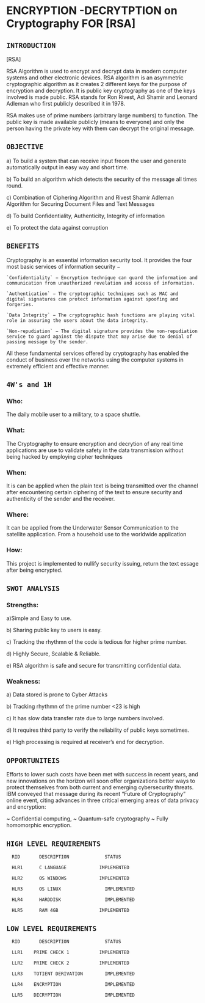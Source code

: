 # **ENCRYPTION -DECRYTPTION on Cryptography FOR [RSA]**

## **`INTRODUCTION`**

[RSA]

  RSA Algorithm is used to encrypt and decrypt data in modern computer systems and other electronic devices. RSA algorithm is an asymmetric cryptographic algorithm as it creates 2 different keys for the purpose of encryption and decryption. It is public key cryptography as one of the keys involved is made public. RSA stands for Ron Rivest, Adi Shamir and Leonard Adleman who first publicly described it in 1978.

  RSA makes use of prime numbers (arbitrary large numbers) to function. The public key is made available publicly (means to everyone) and only the person having the private key with them can decrypt the original message.

## **`OBJECTIVE`**

a) To build a system that can receive input freom the user and generate automatically output in easy way and short time.

b) To build an algorithm which detects the security of the message all times round. 

c) Combination of Ciphering Algorithm and Rivest Shamir Adleman Algorithm for Securing Document Files and Text Messages

d) To build Confidentiality, Authenticity, Integrity of information

e) To protect the data against corruption

## **`BENEFITS`**

Cryptography is an essential information security tool. It provides the four most basic services of information security −

    `Confidentiality` − Encryption technique can guard the information and communication from unauthorized revelation and access of information.

    `Authentication` − The cryptographic techniques such as MAC and digital signatures can protect information against spoofing and forgeries.

    `Data Integrity` − The cryptographic hash functions are playing vital role in assuring the users about the data integrity.

    `Non-repudiation` − The digital signature provides the non-repudiation service to guard against the dispute that may arise due to denial of passing message by the sender.

All these fundamental services offered by cryptography has enabled the conduct of business over the networks using the computer systems in extremely efficient and effective manner.

## **`4W's and 1H`**

### Who:

The daily mobile user to a military, to a space shuttle.

### What:
 
The Cryptography to ensure encryption and decrytion of any real time applications are use to validate safety in the data transmission without being hacked by employing  cipher techniques

### When:

It is can be applied when the plain text is being transmitted over the channel after encountering certain ciphering of the text to ensure security and authenticity of the sender and the receiver.

### Where:

It can be applied from the Underwater Sensor Communication to the satellite application. From a household use to the worldwide application

### How:

This project is implemented to nullify security issuing, return the text essage after being encrypted.

## **`SWOT ANALYSIS`**

### Strengths:

a)Simple and Easy to use.

b) Sharing public key to users is easy.

c) Tracking the rhythmn of the code is tedious for higher prime number.

d) Highly Secure, Scalable & Reliable.

e) RSA algorithm is safe and secure for transmitting confidential data.



### Weakness:

a) Data stored is prone to Cyber Attacks

b) Tracking rhythmn of the prime number <23 is high

c) It has slow data transfer rate due to large numbers involved.

d) It requires third party to verify the reliability of public keys sometimes.

e) High processing is required at receiver’s end for decryption.

## **`OPPORTUNITEIS`**

Efforts to lower such costs have been met with success in recent years, and new innovations on the horizon will soon offer organizations better ways to protect themselves from both current and emerging cybersecurity threats. IBM conveyed that message during its recent “Future of Cryptography” online event, citing advances in three critical emerging areas of data privacy and encryption: 

  ~ Confidential computing, 
  ~ Quantum-safe cryptography
  ~ Fully homomorphic encryption.

## **`HIGH LEVEL REQUIREMENTS`**

      RID	    DESCRIPTION	            STATUS
   
      HLR1	    C LANGUAGE	          IMPLEMENTED
   
      HLR2	    OS WINDOWS	          IMPLEMENTED
   
      HLR3	    OS LINUX	            IMPLEMENTED
   
      HLR4	    HARDDISK	            IMPLEMENTED
   
      HLR5	    RAM 4GB	              IMPLEMENTED
  
## **`LOW LEVEL REQUIREMENTS`**

      RID	    DESCRIPTION	            STATUS
    
      LLR1	  PRIME CHECK 1	          IMPLEMENTED
    
      LLR2	  PRIME CHECK 2	          IMPLEMENTED
    
      LLR3	  TOTIENT DERIVATION	    IMPLEMENTED
    
      LLR4	  ENCRYPTION	            IMPLEMENTED
    
      LLR5	  DECRYPTION	            IMPLEMENTED
